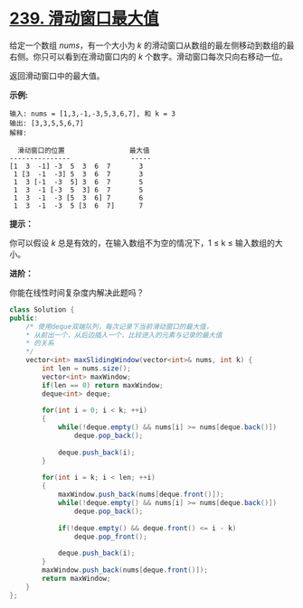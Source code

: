 # [239. 滑动窗口最大值](https://leetcode-cn.com/problems/sliding-window-maximum/)

给定一个数组 *nums*，有一个大小为 *k* 的滑动窗口从数组的最左侧移动到数组的最右侧。你只可以看到在滑动窗口内的 *k* 个数字。滑动窗口每次只向右移动一位。

返回滑动窗口中的最大值。

 

**示例:**

```
输入: nums = [1,3,-1,-3,5,3,6,7], 和 k = 3
输出: [3,3,5,5,6,7] 
解释: 

  滑动窗口的位置                最大值
---------------               -----
[1  3  -1] -3  5  3  6  7       3
 1 [3  -1  -3] 5  3  6  7       3
 1  3 [-1  -3  5] 3  6  7       5
 1  3  -1 [-3  5  3] 6  7       5
 1  3  -1  -3 [5  3  6] 7       6
 1  3  -1  -3  5 [3  6  7]      7
```

 

**提示：**

你可以假设 *k* 总是有效的，在输入数组不为空的情况下，1 ≤ k ≤ 输入数组的大小。

 

**进阶：**

你能在线性时间复杂度内解决此题吗？



```java
class Solution {
public:
    /* 使用deque双端队列，每次记录下当前滑动窗口的最大值，
    * 从前出一个，从后边插入一个，比较进入的元素与记录的最大值
    * 的关系
    */
    vector<int> maxSlidingWindow(vector<int>& nums, int k) {
        int len = nums.size();
        vector<int> maxWindow;
        if(len == 0) return maxWindow;
        deque<int> deque;
        
        for(int i = 0; i < k; ++i)
        {
            while(!deque.empty() && nums[i] >= nums[deque.back()])
                deque.pop_back();
            
            deque.push_back(i);
        }
        
        for(int i = k; i < len; ++i)
        {
            maxWindow.push_back(nums[deque.front()]);
            while(!deque.empty() && nums[i] >= nums[deque.back()])
                deque.pop_back();
            
            if(!deque.empty() && deque.front() <= i - k)
                deque.pop_front();
            
            deque.push_back(i);
        }
        maxWindow.push_back(nums[deque.front()]);
        return maxWindow;
    }
};
```

